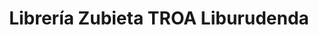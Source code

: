 ---
title: "Librería Zubieta TROA Liburudenda"
url: /donostia-san-sebastian/libreria-zubieta-troa-liburudenda/
shop: Bücher
---